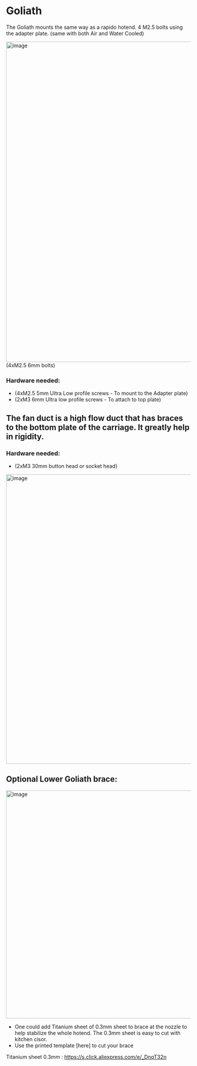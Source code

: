 # Goliath
The Goliath mounts the same way as a rapido hotend. 4 M2.5 bolts using the adapter plate. (same with both Air and Water Cooled)

<img width="871" alt="image" src="https://user-images.githubusercontent.com/37383368/210024470-4b9174e5-1c98-4bdd-bfbc-0309075fcacb.png">
(4xM2.5 6mm bolts)

### Hardware needed:
- (4xM2.5 5mm Ultra Low profile screws - To mount to the Adapter plate)	
- (2xM3 6mm Ultra low profile screws - To attach to top plate)

## The fan duct is a high flow duct that has braces to the bottom plate of the carriage. It greatly help in rigidity. 

### Hardware needed:
- (2xM3 30mm button head or socket head)
<img width="787" alt="image" src="https://user-images.githubusercontent.com/37383368/210024612-095be40b-26b7-4b26-8cd3-f9f39f342304.png">


## Optional Lower Goliath brace:
<img width="620" alt="image" src="https://user-images.githubusercontent.com/37383368/210024894-6e285606-0fda-401e-9a97-cd553ec950ff.png">

- One could add Titanium sheet of 0.3mm sheet to brace at the nozzle to help stabilize the whole hotend. The 0.3mm sheet is easy to cut with kitchen cisor.
- Use the printed template [here] to cut your brace 

Titanium sheet 0.3mm : https://s.click.aliexpress.com/e/_DnqT32n
